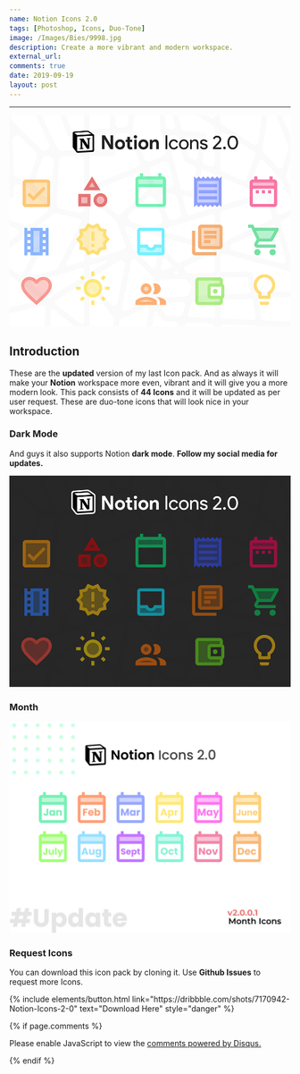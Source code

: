 ```yaml
---
name: Notion Icons 2.0
tags: [Photoshop, Icons, Duo-Tone]
image: /Images/Bies/9998.jpg
description: Create a more vibrant and modern workspace.
external_url:
comments: true
date: 2019-09-19
layout: post
---
```


---

![alt text](/Images/Bies/9998.jpg "Notion Icons 2.0")

## **Introduction**

These are the **updated** version of my last Icon pack. And as always it will make your **Notion** workspace more even, vibrant and it will give you a more modern look. This pack consists of **44 Icons** and it will be updated as per user request. These are duo-tone icons that will look nice in your workspace.

### **Dark Mode**

And guys it also supports Notion **dark mode**. **Follow my social media for updates.**

![alt text](/Images/Bies/9998-1.jpg "Notion Icons 2.0")

### **Month**

![alt text](/Images/Bies/9998-2.png "Notion Icons 2.0")

### **Request Icons**
You can download this icon pack by cloning it.
Use **Github Issues** to request more Icons.

<p class="text-center">
{% include elements/button.html link="https://dribbble.com/shots/7170942-Notion-Icons-2-0" text="Download Here" style="danger" %}
</p>

{% if page.comments %}

<div id="disqus_thread"></div>
<script>

/**
*  RECOMMENDED CONFIGURATION VARIABLES: EDIT AND UNCOMMENT THE SECTION BELOW TO INSERT DYNAMIC VALUES FROM YOUR PLATFORM OR CMS.
*  LEARN WHY DEFINING THESE VARIABLES IS IMPORTANT: https://disqus.com/admin/universalcode/#configuration-variables*/
/*
var disqus_config = function () {
this.page.url = PAGE_URL;  // Replace PAGE_URL with your page's canonical URL variable
this.page.identifier = PAGE_IDENTIFIER; // Replace PAGE_IDENTIFIER with your page's unique identifier variable
};
*/
(function() { // DON'T EDIT BELOW THIS LINE
var d = document, s = d.createElement('script');
s.src = 'https://vyshnavgangadharan.disqus.com/embed.js';
s.setAttribute('data-timestamp', +new Date());
(d.head || d.body).appendChild(s);
})();
</script>
<noscript>Please enable JavaScript to view the <a href="https://disqus.com/?ref_noscript">comments powered by Disqus.</a></noscript>

{% endif %}